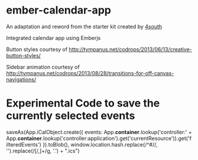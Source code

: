 ember-calendar-app
==================

An adaptation and reword from the starter kit created by [4south](https://github.com/stevekane/4south-ember)

Integrated calendar app using Emberjs

Button styles courtesy of http://tympanus.net/codrops/2013/06/13/creative-button-styles/

Sidebar animation courtesy of http://tympanus.net/codrops/2013/08/28/transitions-for-off-canvas-navigations/

Experimental Code to save the currently selected events
=====

saveAs(App.iCalObject.create({
events: App.__container__.lookup('controller:' + App.__container__.lookup('controller:application').get('currentResource')).get('filteredEvents')
}).toBlob(), window.location.hash.replace(/^#\//, '').replace(/[\/,]+/g, '.') + ".ics")